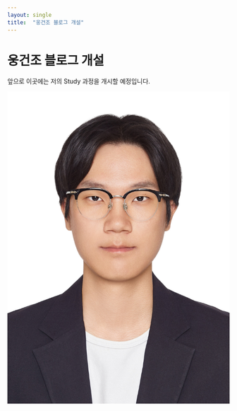 ```yaml
---
layout: single
title:  "웅건조 블로그 개설"
---
```


# 웅건조 블로그 개설
앞으로 이곳에는 저의 Study 과정을 개시할 예정입니다.

![증명사진_20240602](../images/2025-02-08-first/증명사진_20240602-1739845131425-4.jpg)
